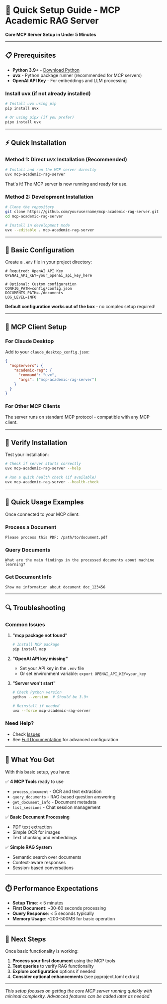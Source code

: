 # 🚀 Quick Setup Guide - MCP Academic RAG Server

**Core MCP Server Setup in Under 5 Minutes**

---

## 📋 Prerequisites

- **Python 3.9+** - [Download Python](https://python.org/downloads/)
- **uvx** - Python package runner (recommended for MCP servers)
- **OpenAI API Key** - For embeddings and LLM processing

### Install uvx (if not already installed)

```bash
# Install uvx using pip
pip install uvx

# Or using pipx (if you prefer)
pipx install uvx
```

---

## ⚡ Quick Installation

### Method 1: Direct uvx Installation (Recommended)

```bash
# Install and run the MCP server directly
uvx mcp-academic-rag-server
```

That's it! The MCP server is now running and ready for use.

### Method 2: Development Installation

```bash
# Clone the repository
git clone https://github.com/yourusername/mcp-academic-rag-server.git
cd mcp-academic-rag-server

# Install in development mode
uvx --editable . mcp-academic-rag-server
```

---

## 🔧 Basic Configuration

Create a `.env` file in your project directory:

```env
# Required: OpenAI API Key
OPENAI_API_KEY=your_openai_api_key_here

# Optional: Custom configuration
CONFIG_PATH=config/config.json
DOCUMENTS_PATH=./documents
LOG_LEVEL=INFO
```

**Default configuration works out of the box** - no complex setup required!

---

## 🤖 MCP Client Setup

### For Claude Desktop

Add to your `claude_desktop_config.json`:

```json
{
  "mcpServers": {
    "academic-rag": {
      "command": "uvx",
      "args": ["mcp-academic-rag-server"]
    }
  }
}
```

### For Other MCP Clients

The server runs on standard MCP protocol - compatible with any MCP client.

---

## 🧪 Verify Installation

Test your installation:

```bash
# Check if server starts correctly
uvx mcp-academic-rag-server --help

# Run a quick health check (if available)
uvx mcp-academic-rag-server --health-check
```

---

## 📖 Quick Usage Examples

Once connected to your MCP client:

### Process a Document
```
Please process this PDF: /path/to/document.pdf
```

### Query Documents
```
What are the main findings in the processed documents about machine learning?
```

### Get Document Info
```
Show me information about document doc_123456
```

---

## 🔍 Troubleshooting

### Common Issues

1. **"mcp package not found"**
   ```bash
   # Install MCP package
   pip install mcp
   ```

2. **"OpenAI API key missing"**
   - Set your API key in the `.env` file
   - Or set environment variable: `export OPENAI_API_KEY=your_key`

3. **"Server won't start"**
   ```bash
   # Check Python version
   python --version  # Should be 3.9+
   
   # Reinstall if needed
   uvx --force mcp-academic-rag-server
   ```

### Need Help?

- Check [Issues](https://github.com/yourusername/mcp-academic-rag-server/issues)
- See [Full Documentation](README.md) for advanced configuration

---

## 🎯 What You Get

With this basic setup, you have:

✅ **4 MCP Tools** ready to use
- `process_document` - OCR and text extraction
- `query_documents` - RAG-based question answering  
- `get_document_info` - Document metadata
- `list_sessions` - Chat session management

✅ **Basic Document Processing**
- PDF text extraction
- Simple OCR for images
- Text chunking and embeddings

✅ **Simple RAG System**
- Semantic search over documents
- Context-aware responses
- Session-based conversations

---

## ⏱️ Performance Expectations

- **Setup Time**: < 5 minutes
- **First Document**: ~30-60 seconds processing
- **Query Response**: < 5 seconds typically
- **Memory Usage**: ~200-500MB for basic operation

---

## 🔄 Next Steps

Once basic functionality is working:

1. **Process your first document** using the MCP tools
2. **Test queries** to verify RAG functionality
3. **Explore configuration** options if needed
4. **Consider optional enhancements** (see pyproject.toml extras)

---

*This setup focuses on getting the core MCP server running quickly with minimal complexity. Advanced features can be added later as needed.*